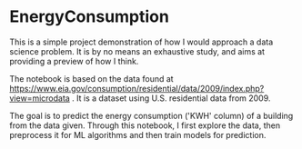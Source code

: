# EnergyConsumption

This is a simple project demonstration of how I would approach a data science problem. It is by no means an exhaustive study, and aims at providing a preview of how I think.

The notebook is based on the data found at https://www.eia.gov/consumption/residential/data/2009/index.php?view=microdata . It is a dataset using U.S. residential data from 2009. 

The goal is to predict the energy consumption ('KWH' column) of a building from the data given. Through this notebook, I first explore the data, then preprocess it for ML algorithms and then train models for prediction.
